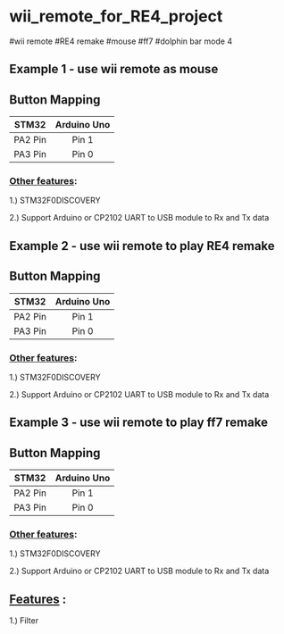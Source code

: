 # wii_remote_for_RE4_project
#wii remote #RE4 remake #mouse #ff7 #dolphin bar mode 4

##  Example 1 - use wii remote as mouse

## Button Mapping 

| STM32 | Arduino Uno |
|:---:|:---:|
| PA2 Pin |  Pin 1 |
| PA3 Pin | Pin 0 |


### <u>Other features</u>:
1.) STM32F0DISCOVERY

2.) Support Arduino or CP2102 UART to USB module to Rx and Tx data

##  Example 2 - use wii remote to play RE4 remake

## Button Mapping 

| STM32 | Arduino Uno |
|:---:|:---:|
| PA2 Pin |  Pin 1 |
| PA3 Pin | Pin 0 |


### <u>Other features</u>:
1.) STM32F0DISCOVERY

2.) Support Arduino or CP2102 UART to USB module to Rx and Tx data

##  Example 3 - use wii remote to play ff7 remake

## Button Mapping 

| STM32 | Arduino Uno |
|:---:|:---:|
| PA2 Pin |  Pin 1 |
| PA3 Pin | Pin 0 |


### <u>Other features</u>:
1.) STM32F0DISCOVERY

2.) Support Arduino or CP2102 UART to USB module to Rx and Tx data

## <u>Features</u> :
1.) Filter